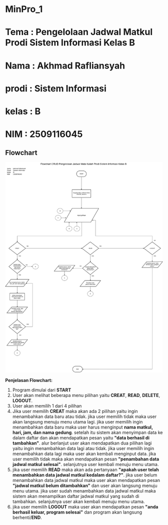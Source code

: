 # MinPro_1
# Tema  : Pengelolaan Jadwal Matkul Prodi Sistem Informasi Kelas B
# Nama  : Akhmad Rafliansyah
# prodi : Sistem Informasi
# kelas : B
# NIM   : 2509116045

## Flowchart

![Flowchart](flowchart_minpro_new.png)

**Penjelasan Flowchart:**
1. Program dimulai dari **START**
2. User akan melihat beberapa menu pilihan yaitu **CREAT**, **READ**, **DELETE**, **LOGOUT**.
3. User akan memilih 1 dari 4 pilihan
4. Jika user memilih **CREAT** maka akan ada 2 pilihan yaitu ingin menambahkan data baru atau tidak. jika user memilih tidak maka user akan langsung menuju menu utama lagi. jika user memilih ingin menambahkan data baru maka user harus menginput **nama matkul, hari, jam, dan nama gedung**. setelah itu sistem akan menyimpan data ke dalam daftar dan akan mendapatkan pesan yaitu **"data berhasil di tambahkan"**. alur berlanjut user akan mendapatkan dua pilihan lagi yaitu ingin menambahkan data lagi atau tidak. jika user memilih ingin menambahkan data lagi maka user akan kembali menginput data. jika user memilih tidak maka akan mendapatkan pesan **"penambahan data jadwal matkul selesai"**. selanjutnya user kembali menuju menu utama.
5. jika user memilih **READ** maka akan ada pertanyaan **"apakah user telah menambahkan data jadwal matkul kedalam daftar?"**. jika user belum menambahkan data jadwal matkul maka user akan mendapatkan pesan **"jadwal matkul belum ditambahkan"** dan user akan langsung menuju menu utama. jika user sudah menambahkan data jadwal matkul maka sistem akan menampilkan daftar jadwal matkul yang sudah di tambahkan. selanjutnya user akan kembali menuju menu utama.
6. jika user memilih **LOGOUT** maka user akan mendapatkan pesan **"anda berhasil keluar, program selesai"** dan program akan langsung berhenti/**END**.
